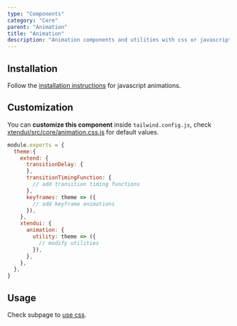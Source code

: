 ```yaml
---
type: "Components"
category: "Core"
parent: "Animation"
title: "Animation"
description: "Animation components and utilities with css or javascript transitions/animations."
---
```


## Installation

Follow the [installation instructions](http://localhost:8888/introduction/getting-started/setup#javascript-animations) for javascript animations.

## Customization

You can **customize this component** inside `tailwind.config.js`, check [xtendui/src/core/animation.css.js](https://github.com/minimit/xtendui/blob/master/src/core/animation.css.js) for default values.

```jsx
module.exports = {
  theme:{
    extend: {
      transitionDelay: {
      },
      transitionTimingFunction: {
        // add transition timing functions
      },
      keyframes: theme => ({
        // add keyframe animations
      }),
    },
    xtendui: {
      animation: {
        utility: theme => ({
          // modify utilities
        }),
      },
    },
  },
}
```

## Usage

Check subpage to [use css](/components/core/animation/css).
